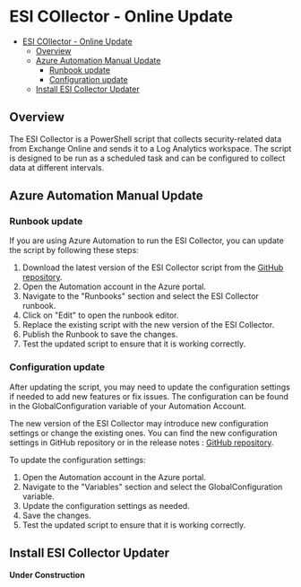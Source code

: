 # ESI COllector - Online Update

- [ESI COllector - Online Update](#esi-collector---online-update)
  - [Overview](#overview)
  - [Azure Automation Manual Update](#azure-automation-manual-update)
    - [Runbook update](#runbook-update)
    - [Configuration update](#configuration-update)
  - [Install ESI Collector Updater](#install-esi-collector-updater)

## Overview

The ESI Collector is a PowerShell script that collects security-related data from Exchange Online and sends it to a Log Analytics workspace. The script is designed to be run as a scheduled task and can be configured to collect data at different intervals.

## Azure Automation Manual Update

### Runbook update

If you are using Azure Automation to run the ESI Collector, you can update the script by following these steps:

1. Download the latest version of the ESI Collector script from the [GitHub repository](https://aka.ms/ESI-ExchangeCollector-RawScript).
2. Open the Automation account in the Azure portal.
3. Navigate to the "Runbooks" section and select the ESI Collector runbook.
4. Click on "Edit" to open the runbook editor.
5. Replace the existing script with the new version of the ESI Collector.
6. Publish the Runbook to save the changes.
7. Test the updated script to ensure that it is working correctly.

### Configuration update

After updating the script, you may need to update the configuration settings if needed to add new features or fix issues. The configuration can be found in the GlobalConfiguration variable of your Automation Account.

The new version of the ESI Collector may introduce new configuration settings or change the existing ones. You can find the new configuration settings in GitHub repository or in the release notes : [GitHub repository](https://github.com/nlepagnez/ESI-PublicContent/tree/main/Solutions/ESICollector).

To update the configuration settings:

1. Open the Automation account in the Azure portal.
2. Navigate to the "Variables" section and select the GlobalConfiguration variable.
3. Update the configuration settings as needed.
4. Save the changes.
5. Test the updated script to ensure that it is working correctly.

## Install ESI Collector Updater

**Under Construction**
